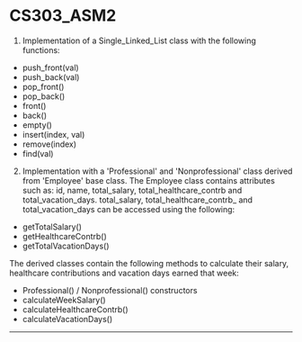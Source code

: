 # CS303_ASM2

1. Implementation of a Single_Linked_List class with the following functions:
  * push_front(val)
  * push_back(val)
  * pop_front()
  * pop_back()
  * front()
  * back()
  * empty()
  * insert(index, val)
  * remove(index)
  * find(val)


2. Implementation with a 'Professional' and 'Nonprofessional' class derived from 'Employee' base class. The Employee class contains attributes such as: id, name, total_salary, total_healthcare_contrb and total_vacation_days. total_salary, total_healthcare_contrb_ and total_vacation_days can be accessed using the following: 
  * getTotalSalary()
  * getHealthcareContrb()
  * getTotalVacationDays()

  The derived classes contain the following methods to calculate their salary, healthcare contributions and vacation days earned that week:
  * Professional() / Nonprofessional() constructors
  * calculateWeekSalary()
  * calculateHealthcareContrb()
  * calculateVacationDays()

-------






